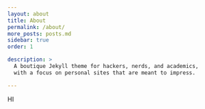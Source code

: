 ```yaml
---
layout: about
title: About
permalink: /about/
more_posts: posts.md
sidebar: true
order: 1

description: >
  A boutique Jekyll theme for hackers, nerds, and academics,
  with a focus on personal sites that are meant to impress.

---
```


HI
<!--author-->